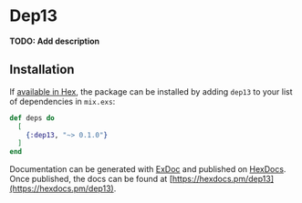# Dep13

**TODO: Add description**

## Installation

If [available in Hex](https://hex.pm/docs/publish), the package can be installed
by adding `dep13` to your list of dependencies in `mix.exs`:

```elixir
def deps do
  [
    {:dep13, "~> 0.1.0"}
  ]
end
```

Documentation can be generated with [ExDoc](https://github.com/elixir-lang/ex_doc)
and published on [HexDocs](https://hexdocs.pm). Once published, the docs can
be found at [https://hexdocs.pm/dep13](https://hexdocs.pm/dep13).

